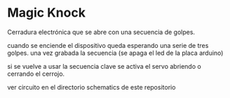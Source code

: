 Magic Knock
===========

Cerradura electrónica que se abre con una secuencia de golpes.

cuando se enciende el dispositivo queda esperando una serie de tres golpes.
una vez grabada la secuencia (se apaga el led de la placa arduino)

si se vuelve a usar la secuencia clave se activa el servo abriendo o cerrando el cerrojo.


ver circuito en el directorio schematics de este repositorio
